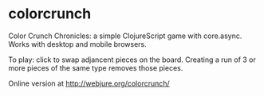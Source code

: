 colorcrunch
===========

Color Crunch Chronicles: a simple ClojureScript game with core.async.
Works with desktop and mobile browsers.

To play: click to swap adjancent pieces on the board. Creating a run of 3 or more pieces
of the same type removes those pieces.

Online version at http://webjure.org/colorcrunch/

